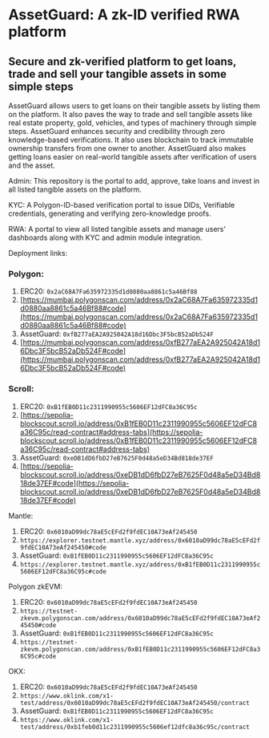 # AssetGuard: A zk-ID verified RWA platform

## Secure and zk-verified platform to get loans, trade and sell your tangible assets in some simple steps

AssetGuard allows users to get loans on their tangible assets by listing them on the platform. It also paves the way to trade and sell tangible assets like real estate property, gold, vehicles, and types of machinery through simple steps. AssetGuard enhances security and credibility through zero knowledge-based verifications. It also uses blockchain to track immutable ownership transfers from one owner to another. AssetGuard also makes getting loans easier on real-world tangible assets after verification of users and the asset.

Admin: This repository is the portal to add, approve, take loans and invest in all listed tangible assets on the platform.

KYC: A Polygon-ID-based verification portal to issue DIDs, Verifiable credentials, generating and verifying zero-knowledge proofs.

RWA: A portal to view all listed tangible assets and manage users' dashboards along with KYC and admin module integration.


Deployment links: 
### Polygon: 
1. ERC20: ```0x2aC68A7Fa635972335d1d0880aa8861c5a46Bf88```
2. [https://mumbai.polygonscan.com/address/0x2aC68A7Fa635972335d1d0880aa8861c5a46Bf88#code](https://mumbai.polygonscan.com/address/0x2aC68A7Fa635972335d1d0880aa8861c5a46Bf88#code)
3. AssetGuard: ```0xfB277aEA2A925042A18d16Dbc3F5bcB52aDb524F```
4. [https://mumbai.polygonscan.com/address/0xfB277aEA2A925042A18d16Dbc3F5bcB52aDb524F#code](https://mumbai.polygonscan.com/address/0xfB277aEA2A925042A18d16Dbc3F5bcB52aDb524F#code)

### Scroll:
1. ERC20: ```0xB1fEB0D11c2311990955c5606EF12dFC8a36C95c```
2. [https://sepolia-blockscout.scroll.io/address/0xB1fEB0D11c2311990955c5606EF12dFC8a36C95c/read-contract#address-tabs](https://sepolia-blockscout.scroll.io/address/0xB1fEB0D11c2311990955c5606EF12dFC8a36C95c/read-contract#address-tabs)
3. AssetGuard: ```0xeDB1dD6fbD27eB7625F0d48a5eD34Bd818de37EF```
4. [https://sepolia-blockscout.scroll.io/address/0xeDB1dD6fbD27eB7625F0d48a5eD34Bd818de37EF#code](https://sepolia-blockscout.scroll.io/address/0xeDB1dD6fbD27eB7625F0d48a5eD34Bd818de37EF#code)

Mantle:
1. ERC20: ```0x6010aD99dc78aE5cEFd2f9fdEC10A73eAf245450```
2. ```https://explorer.testnet.mantle.xyz/address/0x6010aD99dc78aE5cEFd2f9fdEC10A73eAf245450#code```
3. AssetGuard: ```0xB1fEB0D11c2311990955c5606EF12dFC8a36C95c```
4. ```https://explorer.testnet.mantle.xyz/address/0xB1fEB0D11c2311990955c5606EF12dFC8a36C95c#code```

Polygon zkEVM:
1. ERC20: ```0x6010aD99dc78aE5cEFd2f9fdEC10A73eAf245450```
2. ```https://testnet-zkevm.polygonscan.com/address/0x6010aD99dc78aE5cEFd2f9fdEC10A73eAf245450#code```
3. AssetGuard: ```0xB1fEB0D11c2311990955c5606EF12dFC8a36C95c```
4. ```https://testnet-zkevm.polygonscan.com/address/0xB1fEB0D11c2311990955c5606EF12dFC8a36C95c#code```

OKX:
1. ERC20: ```0x6010aD99dc78aE5cEFd2f9fdEC10A73eAf245450```
2. ```https://www.oklink.com/x1-test/address/0x6010aD99dc78aE5cEFd2f9fdEC10A73eAf245450/contract```
3. AssetGuard: ```0xB1fEB0D11c2311990955c5606EF12dFC8a36C95c```
4. ```https://www.oklink.com/x1-test/address/0xb1feb0d11c2311990955c5606ef12dfc8a36c95c/contract```

